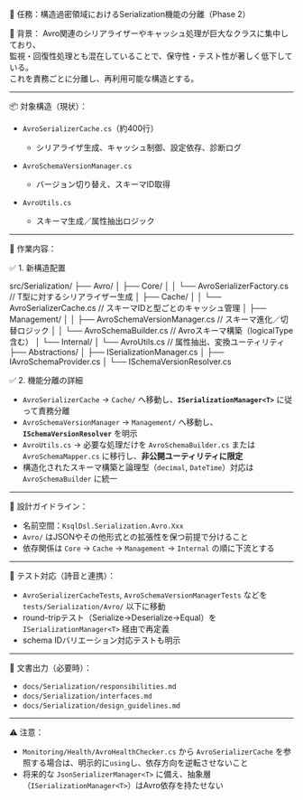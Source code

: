 🎯 任務：構造過密領域におけるSerialization機能の分離（Phase 2）

🧠 背景：
Avro関連のシリアライザーやキャッシュ処理が巨大なクラスに集中しており、  
監視・回復性処理とも混在していることで、保守性・テスト性が著しく低下している。  
これを責務ごとに分離し、再利用可能な構造とする。

---

📦 対象構造（現状）：

- `AvroSerializerCache.cs`（約400行）
  - シリアライザ生成、キャッシュ制御、設定依存、診断ログ

- `AvroSchemaVersionManager.cs`
  - バージョン切り替え、スキーマID取得

- `AvroUtils.cs`
  - スキーマ生成／属性抽出ロジック

---

🧩 作業内容：

✅ 1. 新構造配置

src/Serialization/
├── Avro/
│ ├── Core/
│ │ └── AvroSerializerFactory.cs // T型に対するシリアライザー生成
│ ├── Cache/
│ │ └── AvroSerializerCache.cs // スキーマIDと型ごとのキャッシュ管理
│ ├── Management/
│ │ ├── AvroSchemaVersionManager.cs // スキーマ進化／切替ロジック
│ │ └── AvroSchemaBuilder.cs // Avroスキーマ構築（logicalType含む）
│ └── Internal/
│ └── AvroUtils.cs // 属性抽出、変換ユーティリティ
├── Abstractions/
│ ├── ISerializationManager<T>.cs
│ ├── IAvroSchemaProvider.cs
│ └── ISchemaVersionResolver.cs

✅ 2. 機能分離の詳細

- `AvroSerializerCache` → `Cache/` へ移動し、**`ISerializationManager<T>`** に従って責務分離
- `AvroSchemaVersionManager` → `Management/` へ移動し、**`ISchemaVersionResolver`** を明示
- `AvroUtils.cs` → 必要な処理だけを `AvroSchemaBuilder.cs` または `AvroSchemaMapper.cs` に移行し、**非公開ユーティリティに限定**
- 構造化されたスキーマ構築と論理型（`decimal`, `DateTime`）対応は `AvroSchemaBuilder` に統一

---

📘 設計ガイドライン：

- 名前空間：`KsqlDsl.Serialization.Avro.Xxx`
- `Avro/` はJSONやその他形式との拡張性を保つ前提で分けること
- 依存関係は `Core` → `Cache` → `Management` → `Internal` の順に下流とする

---

🧪 テスト対応（詩音と連携）：

- `AvroSerializerCacheTests`, `AvroSchemaVersionManagerTests` などを `tests/Serialization/Avro/` 以下に移動
- round-tripテスト（Serialize→Deserialize→Equal）を `ISerializationManager<T>` 経由で再定義
- schema IDバリエーション対応テストも明示

---

📄 文書出力（必要時）：

- `docs/Serialization/responsibilities.md`
- `docs/Serialization/interfaces.md`
- `docs/Serialization/design_guidelines.md`

---

⚠️ 注意：

- `Monitoring/Health/AvroHealthChecker.cs` から `AvroSerializerCache` を参照する場合は、明示的に`using`し、依存方向を逆転させないこと
- 将来的な `JsonSerializerManager<T>` に備え、抽象層（`ISerializationManager<T>`）はAvro依存を持たせない


